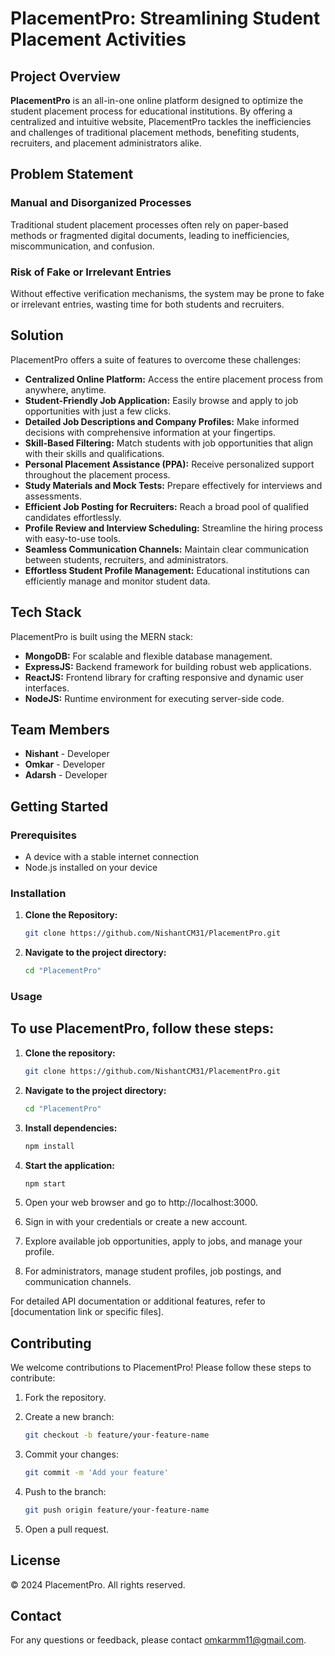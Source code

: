 # PlacementPro: Streamlining Student Placement Activities

## Project Overview

**PlacementPro** is an all-in-one online platform designed to optimize the student placement process for educational institutions. By offering a centralized and intuitive website, PlacementPro tackles the inefficiencies and challenges of traditional placement methods, benefiting students, recruiters, and placement administrators alike.

## Problem Statement

### Manual and Disorganized Processes

Traditional student placement processes often rely on paper-based methods or fragmented digital documents, leading to inefficiencies, miscommunication, and confusion.

### Risk of Fake or Irrelevant Entries

Without effective verification mechanisms, the system may be prone to fake or irrelevant entries, wasting time for both students and recruiters.

## Solution

PlacementPro offers a suite of features to overcome these challenges:

- **Centralized Online Platform:** Access the entire placement process from anywhere, anytime.
- **Student-Friendly Job Application:** Easily browse and apply to job opportunities with just a few clicks.
- **Detailed Job Descriptions and Company Profiles:** Make informed decisions with comprehensive information at your fingertips.
- **Skill-Based Filtering:** Match students with job opportunities that align with their skills and qualifications.
- **Personal Placement Assistance (PPA):** Receive personalized support throughout the placement process.
- **Study Materials and Mock Tests:** Prepare effectively for interviews and assessments.
- **Efficient Job Posting for Recruiters:** Reach a broad pool of qualified candidates effortlessly.
- **Profile Review and Interview Scheduling:** Streamline the hiring process with easy-to-use tools.
- **Seamless Communication Channels:** Maintain clear communication between students, recruiters, and administrators.
- **Effortless Student Profile Management:** Educational institutions can efficiently manage and monitor student data.

## Tech Stack

PlacementPro is built using the MERN stack:

- **MongoDB:** For scalable and flexible database management.
- **ExpressJS:** Backend framework for building robust web applications.
- **ReactJS:** Frontend library for crafting responsive and dynamic user interfaces.
- **NodeJS:** Runtime environment for executing server-side code.

## Team Members

- **Nishant** - Developer
- **Omkar** - Developer
- **Adarsh** - Developer


## Getting Started

### Prerequisites

- A device with a stable internet connection
- Node.js installed on your device

### Installation

1. **Clone the Repository:**

   ```bash
   git clone https://github.com/NishantCM31/PlacementPro.git

   ```

2. **Navigate to the project directory:**

   ```bash
   cd "PlacementPro"
   ```

### Usage

## To use PlacementPro, follow these steps:

1. **Clone the repository:**

   ```bash
   git clone https://github.com/NishantCM31/PlacementPro.git

   ```

2. **Navigate to the project directory:**

   ```bash
   cd "PlacementPro"

   ```

3. **Install dependencies:**

   ```bash
   npm install

   ```

4. **Start the application:**

   ```bash
   npm start

   ```

5. Open your web browser and go to http://localhost:3000.
6. Sign in with your credentials or create a new account.
7. Explore available job opportunities, apply to jobs, and manage your profile.
8. For administrators, manage student profiles, job postings, and communication channels.

For detailed API documentation or additional features, refer to [documentation link or specific files].

## Contributing

We welcome contributions to PlacementPro! Please follow these steps to contribute:

1. Fork the repository.
2. Create a new branch:

   ```bash
   git checkout -b feature/your-feature-name

   ```

3. Commit your changes:

   ```bash
   git commit -m 'Add your feature'

   ```

4. Push to the branch:

   ```bash
   git push origin feature/your-feature-name

   ```

5. Open a pull request.

## License

© 2024 PlacementPro. All rights reserved.

## Contact

For any questions or feedback, please contact [omkarmm11@gmail.com](mailto:omkarmm11@gmail.com).

